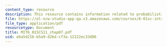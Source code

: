 ```yaml
---
content_type: resource
description: This resource contains information related to probabilistic state estimation.
file: https://ol-ocw-studio-app-qa.s3.amazonaws.com/courses/6-01sc-introduction-to-electrical-engineering-and-computer-science-i-spring-2011/e6a5d216b5a9d26dcf3a12222ec33d86_MIT6_01SCS11_chap07.pdf
file_type: application/pdf
resourcetype: Document
title: MIT6_01SCS11_chap07.pdf
uid: e6a5d216-b5a9-d26d-cf3a-12222ec33d86
---
```

